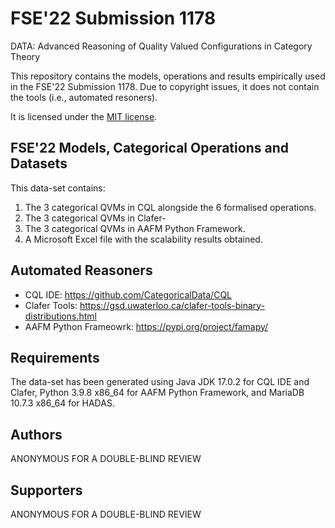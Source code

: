 # FSE'22 Submission 1178
DATA: Advanced Reasoning of Quality Valued Configurations in Category Theory 

This repository contains the models, operations and results empirically used in the FSE'22 Submission 1178.
Due to copyright issues, it does not contain the tools (i.e., automated resoners).

It is licensed under the [MIT license](https://github.com/anonymousresearxer/FSE22/blob/main/LICENSE).


## FSE'22 Models, Categorical Operations and Datasets

This data-set contains:
1. The 3 categorical QVMs in CQL alongside the 6 formalised operations.
2. The 3 categorical QVMs in Clafer-
3. The 3 categorical QVMs in AAFM Python Framework.
4. A Microsoft Excel file with the scalability results obtained.


## Automated Reasoners
- CQL IDE: https://github.com/CategoricalData/CQL
- Clafer Tools: https://gsd.uwaterloo.ca/clafer-tools-binary-distributions.html
- AAFM Python Frameowrk: https://pypi.org/project/famapy/


## Requirements

The data-set has been generated using Java JDK 17.0.2 for CQL IDE and Clafer, Python 3.9.8 x86_64 for AAFM Python Framework, and MariaDB 10.7.3 x86_64 for HADAS.


## Authors

ANONYMOUS FOR A DOUBLE-BLIND REVIEW


## Supporters

ANONYMOUS FOR A DOUBLE-BLIND REVIEW
